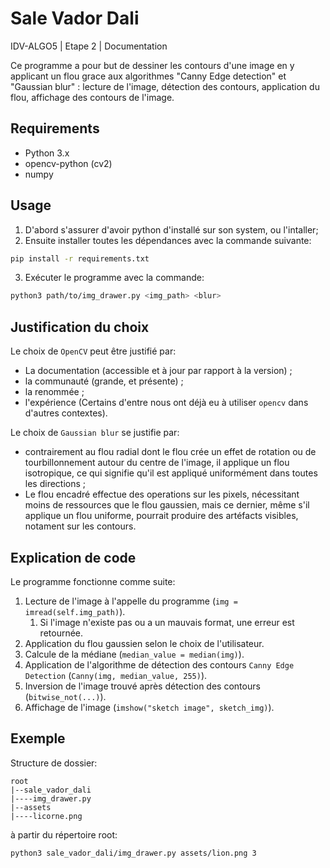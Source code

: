 # Sale Vador Dali

IDV-ALGO5 | Etape 2 | Documentation

Ce programme a pour but de dessiner les contours d'une image en y applicant un flou grace aux algorithmes "Canny Edge detection" et "Gaussian blur" : lecture de l'image, détection des contours, application du flou, affichage des contours de l'image.

## Requirements

- Python 3.x
- opencv-python (cv2)
- numpy

## Usage

1. D'abord s'assurer d'avoir python d'installé sur son system, ou l'intaller;
2. Ensuite installer toutes les dépendances avec la commande suivante:
```bash
pip install -r requirements.txt
```
3. Exécuter le programme avec la commande:
```bash
python3 path/to/img_drawer.py <img_path> <blur>
```


## Justification du choix

Le choix de `OpenCV` peut être justifié par:
- La documentation (accessible et à jour par rapport à la version) ;
- la communauté (grande, et présente) ;
- la renommée ;
- l'expérience (Certains d'entre nous ont déjà eu à utiliser `opencv` dans d'autres contextes).

Le choix de `Gaussian blur` se justifie par:
- contrairement au flou radial dont le flou crée un effet de rotation ou de tourbillonnement autour du centre de l'image, il applique un flou isotropique, ce qui signifie qu'il est appliqué uniformément dans toutes les directions ;
- Le flou encadré effectue des operations sur les pixels, nécessitant moins de ressources que le flou gaussien, mais ce dernier, même s'il applique un flou uniforme, pourrait produire des artéfacts visibles, notament sur les contours.

## Explication de code

Le programme fonctionne comme suite:

1. Lecture de l'image à l'appelle du programme (`img = imread(self.img_path)`).
    1. Si l'image n'existe pas ou a un mauvais format, une erreur est retournée.
2. Application du flou gaussien selon le choix de l'utilisateur.
3. Calcule de la médiane (`median_value = median(img)`).
4. Application de l'algorithme de détection des contours `Canny Edge Detection` (`Canny(img, median_value, 255)`).
5. Inversion de l'image trouvé après détection des contours (`bitwise_not(...)`).
6. Affichage de l'image (`imshow("sketch image", sketch_img)`).

## Exemple

Structure de dossier:

    root
    |--sale_vador_dali
    |----img_drawer.py
    |--assets
    |----licorne.png

à partir du répertoire root:

```bash
python3 sale_vador_dali/img_drawer.py assets/lion.png 3
```